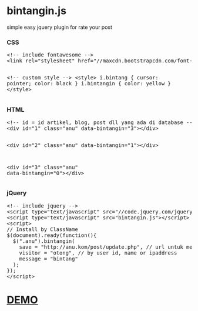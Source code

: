 # bintangin.js
simple easy jquery plugin for rate your post
<h3>CSS</h3>
<pre>&lt;!-- include fontawesome --&gt;
&lt;link rel="stylesheet" href="//maxcdn.bootstrapcdn.com/font-awesome/4.5.0/css/font-awesome.min.css"&gt;

&lt;!-- custom style --&gt;
&lt;style&gt;
i.bintang {
  cursor: pointer;
  color: black
}
i.bintangin {
  color: yellow
}
&lt;/style&gt;</pre>
<h3>HTML</h3>
<pre>&lt;!-- id = id artikel, blog, post dll yang ada di database --&gt;
&lt;div id="1" class="anu" data-bintangin="3"&gt;&lt;/div&gt;

&lt;div id="2" class="anu" data-bintangin="1"&gt;&lt;/div&gt;

&lt;div id="3" class="anu" data-bintangin="0"&gt;&lt;/div&gt;</pre>
<h3>jQuery</h3>
<pre>&lt;!-- include jquery --&gt;
&lt;script type="text/javascript" src="//code.jquery.com/jquery-2.2.1.min.js"&gt;&lt;/script&gt;
&lt;script type="text/javascript" src="bintangin.js"&gt;&lt;/script&gt;
&lt;script&gt;
// Install by ClassName
$(document).ready(function(){
  $(".anu").bintangin(
    save = "http://anu.kom/post/update.php", // url untuk mengupdate rate bintang ke database menggunakan method POST dengan 3 parameter yaitu postid, rate &amp; visitor
    visitor = "otong", // by user id, name or ipaddress
    message = "bintang"
  );
});
&lt;/script&gt;</pre>
<h1><a href="http://ibacor.com/demo/bintanginjs" target="_BLANK">DEMO</a></h1>
